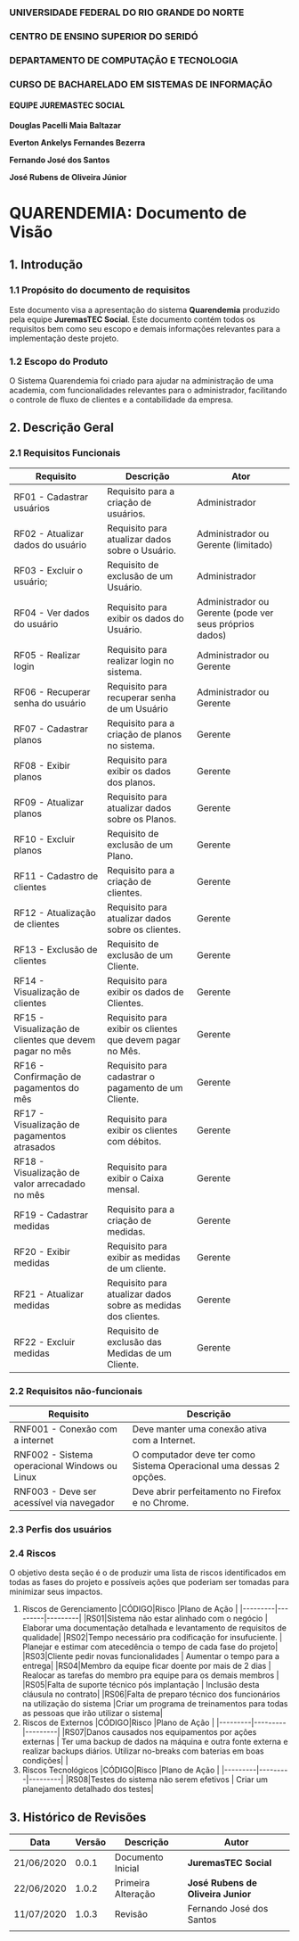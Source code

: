 ### UNIVERSIDADE FEDERAL DO RIO GRANDE DO NORTE

### CENTRO DE ENSINO SUPERIOR DO SERIDÓ

### DEPARTAMENTO DE COMPUTAÇÃO E TECNOLOGIA

### CURSO DE BACHARELADO EM SISTEMAS DE INFORMAÇÃO

#### EQUIPE JUREMASTEC SOCIAL

**Douglas Pacelli Maia Baltazar**

**Everton Ankelys Fernandes Bezerra**

**Fernando José dos Santos**

**José Rubens de Oliveira Júnior**

# QUARENDEMIA: Documento de Visão

## 1. Introdução

### 1.1 Propósito do documento de requisitos

Este documento visa a apresentação do sistema **Quarendemia** produzido pela equipe **JuremasTEC Social**. Este documento contém todos os requisitos bem como seu escopo e demais informações relevantes para a implementação deste projeto.

### 1.2 Escopo do Produto

O Sistema Quarendemia foi criado para ajudar na administração de uma academia, com funcionalidades relevantes para o administrador, facilitando o controle de fluxo de clientes e a contabilidade da empresa.

## 2. Descrição Geral

### 2.1 Requisitos Funcionais

| Requisito                                              | Descrição                                                     | Ator                                                    |
| ------------------------------------------------------ | ------------------------------------------------------------- | ------------------------------------------------------- |
| RF01 - Cadastrar usuários                              | Requisito para a criação de usuários.                         | Administrador                                           |
| RF02 - Atualizar dados do usuário                      | Requisito para atualizar dados sobre o Usuário.               | Administrador ou Gerente (limitado)                     |
| RF03 - Excluir o usuário;                              | Requisito de exclusão de um Usuário.                          | Administrador                                           |
| RF04 - Ver dados do usuário                            | Requisito para exibir os dados do Usuário.                    | Administrador ou Gerente (pode ver seus próprios dados) |
| RF05 - Realizar login                                  | Requisito para realizar login no sistema.                     | Administrador ou Gerente                                |
| RF06 - Recuperar senha do usuário                      | Requisito para recuperar senha de um Usuário                  | Administrador ou Gerente                                |
| RF07 - Cadastrar planos                                | Requisito para a criação de planos no sistema.                | Gerente                                                 |
| RF08 - Exibir planos                                   | Requisito para exibir os dados dos planos.                    | Gerente                                                 |
| RF09 - Atualizar planos                                | Requisito para atualizar dados sobre os Planos.               | Gerente                                                 |
| RF10 - Excluir planos                                  | Requisito de exclusão de um Plano.                            | Gerente                                                 |
| RF11 - Cadastro de clientes                            | Requisito para a criação de clientes.                         | Gerente                                                 |
| RF12 - Atualização de clientes                         | Requisito para atualizar dados sobre os clientes.             | Gerente                                                 |
| RF13 - Exclusão de clientes                            | Requisito de exclusão de um Cliente.                          | Gerente                                                 |
| RF14 - Visualização de clientes                        | Requisito para exibir os dados de Clientes.                   | Gerente                                                 |
| RF15 - Visualização de clientes que devem pagar no mês | Requisito para exibir os clientes que devem pagar no Mês.     | Gerente                                                 |
| RF16 - Confirmação de pagamentos do mês                | Requisito para cadastrar o pagamento de um Cliente.           | Gerente                                                 |
| RF17 - Visualização de pagamentos atrasados            | Requisito para exibir os clientes com débitos.                | Gerente                                                 |
| RF18 - Visualização de valor arrecadado no mês         | Requisito para exibir o Caixa mensal.                         | Gerente                                                 |
| RF19 - Cadastrar medidas                               | Requisito para a criação de medidas.                          | Gerente                                                 |
| RF20 - Exibir medidas                                  | Requisito para exibir as medidas de um cliente.               | Gerente                                                 |
| RF21 - Atualizar medidas                               | Requisito para atualizar dados sobre as medidas dos clientes. | Gerente                                                 |
| RF22 - Excluir medidas                                 | Requisito de exclusão das Medidas de um Cliente.              | Gerente                                                 |

### 2.2 Requisitos não-funcionais

| Requisito                                     | Descrição                                                           |
| --------------------------------------------- | ------------------------------------------------------------------- |
| RNF001 - Conexão com a internet               | Deve manter uma conexão ativa com a Internet.                       |
| RNF002 - Sistema operacional Windows ou Linux | O computador deve ter como Sistema Operacional uma dessas 2 opções. |
| RNF003 - Deve ser acessível via navegador     | Deve abrir perfeitamento no Firefox e no Chrome.                    |

### 2.3 Perfis dos usuários

### 2.4 Riscos

O objetivo desta seção é o de produzir uma lista de riscos identificados em todas as fases do projeto e possíveis ações que poderiam ser tomadas para minimizar seus impactos.

1. Riscos de Gerenciamento
   |CÓDIGO|Risco |Plano de Ação |
   |---------|---------|---------|
   |RS01|Sistema não estar alinhado com o negócio | Elaborar uma documentação detalhada e levantamento de requisitos de qualidade|
   |RS02|Tempo necessário pra codificação for insufuciente. | Planejar e estimar com atecedência o tempo de cada fase do projeto|
   |RS03|Cliente pedir novas funcionalidades | Aumentar o tempo para a entrega|
   |RS04|Membro da equipe ficar doente por mais de 2 dias | Realocar as tarefas do membro pra equipe para os demais membros |
   |RS05|Falta de suporte técnico pós implantação | Inclusão desta cláusula no contrato|
   |RS06|Falta de preparo técnico dos funcionários na utilização do sistema |Criar um programa de treinamentos para todas as pessoas que irão utilizar o sistema|
2. Riscos de Externos
   |CÓDIGO|Risco |Plano de Ação |
   |---------|---------|---------|
   |RS07|Danos causados nos equipamentos por ações externas | Ter uma backup de dados na máquina e outra fonte externa e realizar backups diários. Utilizar no-breaks com baterias em boas condições|
   |
3. Riscos Tecnológicos
   |CÓDIGO|Risco |Plano de Ação |
   |---------|---------|---------|
   |RS08|Testes do sistema não serem efetivos | Criar um planejamento detalhado dos testes|

## 3. Histórico de Revisões

| Data       | Versão | Descrição          | Autor                              |
| ---------- | ------ | ------------------ | ---------------------------------- |
| 21/06/2020 | 0.0.1  | Documento Inicial  | **JuremasTEC Social**              |
| 22/06/2020 | 1.0.2  | Primeira Alteração | **José Rubens de Oliveira Junior** |
| 11/07/2020 | 1.0.3  | Revisão            | Fernando José dos Santos           |
|            |        |                    |                                    |
